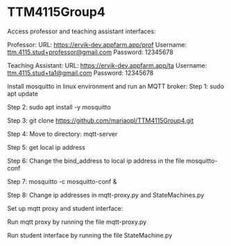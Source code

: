 # TTM4115Group4

Access professor and teaching assistant interfaces:

Professor:
URL:  https://ervik-dev.appfarm.app/prof
Username: ttm.4115.stud+professor@gmail.com
Password: 12345678

Teaching Assistant:
URL:  https://ervik-dev.appfarm.app/ta
Username: ttm.4115.stud+ta1@gmail.com
Password: 12345678


Install mosquitto in linux environment and run an MQTT broker:
Step 1:
sudo apt update

Step 2:
sudo apt install -y mosquitto

Step 3:
git clone https://github.com/mariaopl/TTM4115Group4.git

Step 4:
Move to directory: mqtt-server

Step 5:
get local ip address

Step 6:
Change the bind_address to local ip address in the file mosquitto-conf

Step 7:
mosquitto -c mosquitto-conf &

Step 8:
Change ip addresses in mqtt-proxy.py and StateMachines.py



Set up mqtt proxy and student interface:

Run mqtt proxy by running the file mqtt-proxy.py

Run student interface by running the file StateMachine.py


